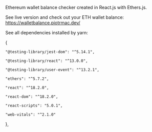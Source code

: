 Ethereum wallet balance checker created in React.js with Ethers.js.

See live version and check out your ETH wallet balance: https://walletbalance.piotrmac.dev/

See all dependencies installed by yarn:

 {

    "@testing-library/jest-dom": "^5.14.1",

    "@testing-library/react": "^13.0.0",

    "@testing-library/user-event": "^13.2.1",

    "ethers": "^5.7.2",

    "react": "^18.2.0",

    "react-dom": "^18.2.0",

    "react-scripts": "5.0.1",

    "web-vitals": "^2.1.0"
  },
